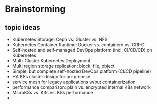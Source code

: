 # Brainstorming

## topic ideas

- Kubernetes Storage: Ceph vs. Gluster vs. NFS
- Kubernetes Container Runtime: Docker vs. containerd vs. CRI-O
- Self-hosted and self-managed
DevOps platform (incl. CI/CD/CD) on Kubernetes
- Multi-Cluster Kubernetes Deployment
- Multi region storage replication: block, file, object
- Simple, but complete self-hosted DevOps platform (CI/CD pipeline)
- HA K8s cluster design for on-premise
- service mesh for legacy applications w/out containerization
- performance comparison: plain vs. encrypted internal K8s network
- MicroK8s vs. K3s vs. K8s performance
- 
